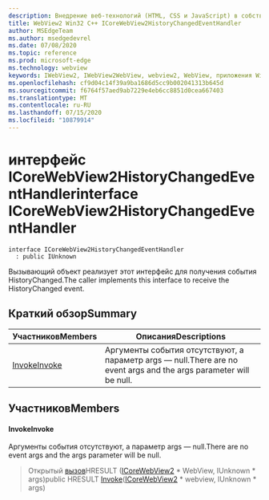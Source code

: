 ```yaml
---
description: Внедрение веб-технологий (HTML, CSS и JavaScript) в собственные приложения с помощью элемента управления Microsoft Edge WebView2
title: WebView2 Win32 C++ ICoreWebView2HistoryChangedEventHandler
author: MSEdgeTeam
ms.author: msedgedevrel
ms.date: 07/08/2020
ms.topic: reference
ms.prod: microsoft-edge
ms.technology: webview
keywords: IWebView2, IWebView2WebView, webview2, WebView, приложения Win32, Win32, EDGE, ICoreWebView2, ICoreWebView2Controller, управление браузером, EDGE HTML, ICoreWebView2HistoryChangedEventHandler
ms.openlocfilehash: cf9d04c14f39a9ba1686d5cc9b002041313b645d
ms.sourcegitcommit: f6764f57aed9ab7229e4eb6cc8851d0cea667403
ms.translationtype: MT
ms.contentlocale: ru-RU
ms.lasthandoff: 07/15/2020
ms.locfileid: "10879914"
---
```

# <span data-ttu-id="e1f4f-104">интерфейс ICoreWebView2HistoryChangedEventHandler</span><span class="sxs-lookup"><span data-stu-id="e1f4f-104">interface ICoreWebView2HistoryChangedEventHandler</span></span> 

```
interface ICoreWebView2HistoryChangedEventHandler
  : public IUnknown
```

<span data-ttu-id="e1f4f-105">Вызывающий объект реализует этот интерфейс для получения события HistoryChanged.</span><span class="sxs-lookup"><span data-stu-id="e1f4f-105">The caller implements this interface to receive the HistoryChanged event.</span></span>

## <span data-ttu-id="e1f4f-106">Краткий обзор</span><span class="sxs-lookup"><span data-stu-id="e1f4f-106">Summary</span></span>

 <span data-ttu-id="e1f4f-107">Участников</span><span class="sxs-lookup"><span data-stu-id="e1f4f-107">Members</span></span>                        | <span data-ttu-id="e1f4f-108">Описания</span><span class="sxs-lookup"><span data-stu-id="e1f4f-108">Descriptions</span></span>
--------------------------------|---------------------------------------------
[<span data-ttu-id="e1f4f-109">Invoke</span><span class="sxs-lookup"><span data-stu-id="e1f4f-109">Invoke</span></span>](#invoke) | <span data-ttu-id="e1f4f-110">Аргументы события отсутствуют, а параметр args — null.</span><span class="sxs-lookup"><span data-stu-id="e1f4f-110">There are no event args and the args parameter will be null.</span></span>

## <span data-ttu-id="e1f4f-111">Участников</span><span class="sxs-lookup"><span data-stu-id="e1f4f-111">Members</span></span>

#### <span data-ttu-id="e1f4f-112">Invoke</span><span class="sxs-lookup"><span data-stu-id="e1f4f-112">Invoke</span></span> 

<span data-ttu-id="e1f4f-113">Аргументы события отсутствуют, а параметр args — null.</span><span class="sxs-lookup"><span data-stu-id="e1f4f-113">There are no event args and the args parameter will be null.</span></span>

> <span data-ttu-id="e1f4f-114">Открытый [вызов](#invoke)HRESULT ([ICoreWebView2](icorewebview2.md) \* WebView, IUnknown \* args)</span><span class="sxs-lookup"><span data-stu-id="e1f4f-114">public HRESULT [Invoke](#invoke)([ICoreWebView2](icorewebview2.md) \* webview, IUnknown \* args)</span></span>

